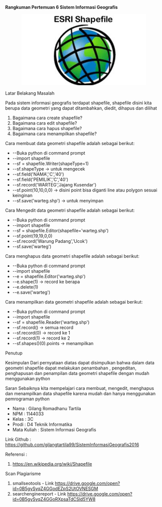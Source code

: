 **Rangkuman Pertemuan 6 Sistem Informasi Geografis**

<p align="center">
  <img src="../../img/shapes.png" width="400px">
</p>

Latar Belakang Masalah

Pada sistem informasi geografis terdapat shapefile, shapefile disini kita berupa data geometri yang dapat ditambahkan, diedit, dihapus dan dilihat

1. Bagaimana cara create shapefile?
2. Bagaimana cara edit shapefile?
3. Bagaimana cara hapus shapefile?
4. Bagaimana cara menampilkan shapefile?

Cara membuat data geometri shapefile adalah sebagai berikut:

- --Buka python di command prompt
- --import shapefile
- --sf = shapefile.Writer(shapeType=1)
- --sf.shapeType -&gt; untuk mengecek
- --sf.field(&#39;NAMA&#39;,&#39;C&#39;,&#39;40&#39;)
- --sf.field(&#39;PEMILIK&#39;,&#39;C&#39;,&#39;40&#39;)
- --sf.record(&#39;WARTEG&#39;,&#39;Jajang Kusendar&#39;)
- --sf.point(10,10,0,0) -&gt; disini point bisa diganti line atau polygon sesuai keinginan
- --sf.save(&#39;warteg.shp&#39;) -&gt; untuk menyimpan

Cara Mengedit data geometri shapefile adalah sebagai berikut:

- --Buka python di command prompt
- --import shapefile
- --sf = shapefile.Editor(shapefile=&#39;warteg.shp&#39;)
- --sf.point(19,19,0,0)
- --sf.record(&#39;Warung Padang&#39;,&#39;Ucok&#39;)
- --sf.save(&#39;warteg&#39;)

Cara menghapus data geometri shapefile adalah sebagai berikut:

- --Buka python di command prompt
- --import shapefile
- --e = shapefile.Editor(&#39;warteg.shp&#39;)
- --e.shape(1) -&gt; record ke berapa
- --e.delete(1)
- --e.save(&#39;warteg&#39;)

Cara menampilkan data geometri shapefile adalah sebagai berikut:

- --Buka python di command prompt
- --import shapefile
- --sf = shapefile.Reader(&#39;warteg.shp&#39;)
- --sf.record() -&gt; semua record
- --sf.record(0) -&gt; record ke 1
- --sf.record(1) -&gt; record ke 2
- --sf.shapes()(0).points -&gt; menampilkan

Penutup

Kesimpulan
Dari pernyataan diatas dapat disimpulkan bahwa dalam data geometri shapefile dapat melakukan penambahan , pengeditan, penghapusan dan penampilan data geometri shapefile dengan mudah menggunakan python

Saran
Sebaiknya kita mempelajari cara membuat, mengedit, menghapus dan menampilkan data shapefile karena mudah dan hanya menggunakan pemrograman python

* Nama : Gilang Romadhanu Tartila
* NPM : 1144033
* Kelas : 3C
* Prodi : D4 Teknik Informatika
* Mata Kuliah : Sistem Informasi Geografis

Link Github : https://github.com/gilangtartila99/SistemInformasiGeografis2016

Referensi : 
1. https://en.wikipedia.org/wiki/Shapefile

Scan Plagiarisme
1. smallseotools - Link https://drive.google.com/open?id=0B5gySyqZ4GGodEZpS2UtOVNESGM
2. searchenginereport - Link https://drive.google.com/open?id=0B5gySyqZ4GGoRXpsaTdCSld5YW8